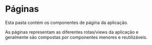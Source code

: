 # Páginas

Esta pasta contém os componentes de página da aplicação.

As páginas representam as diferentes rotas/views da aplicação e geralmente são compostas por componentes menores e reutilizáveis.
